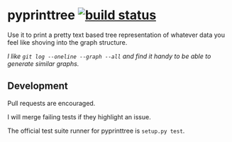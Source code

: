 # pyprinttree [![build status](https://travis-ci.org/rennat/pyprinttree.svg?branch=master)](https://travis-ci.org/rennat/pyprinttree)

Use it to print a pretty text based tree representation of whatever data
you feel like shoving into the graph structure.

_I like `git log --oneline --graph --all` and find it handy to be able
to generate similar graphs._


## Development

Pull requests are encouraged.

I will merge failing tests if they highlight an issue.

The official test suite runner for pyprinttree is `setup.py test`.
